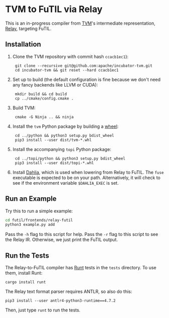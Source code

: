 TVM to FuTIL via Relay
======================

This is an in-progress compiler from [TVM][]'s intermediate representation, [Relay][], targeting FuTIL.


Installation
------------

1. Clone the TVM repository with commit hash `ccacb1ec1`):

        git clone --recursive git@github.com:apache/incubator-tvm.git
        cd incubator-tvm && git reset --hard ccacb1ec1

2. Set up to build (the default configuration is fine because we don't need any fancy backends like LLVM or CUDA):

        mkdir build && cd build
        cp ../cmake/config.cmake .

4. Build TVM:

        cmake -G Ninja .. && ninja

5. Install the `tvm` Python package by building a [wheel][]:

        cd ../python && python3 setup.py bdist_wheel
        pip3 install --user dist/tvm-*.whl

6. Install the accompanying `topi` Python package:

        cd ../topi/python && python3 setup.py bdist_wheel
        pip3 install --user dist/topi-*.whl

7. Install [Dahlia][], which is used when lowering from Relay to FuTIL.
The `fuse` executable is expected to be on your path. Alternatively, it will check to see if the environment variable `$DAHLIA_EXEC` is set. 

Run an Example
--------------

Try this to run a simple example:
```bash
cd futil/frontends/relay-futil
python3 example.py add
```     
Pass the `-h` flag to this script for help.
Pass the `-r` flag to this script to see the Relay IR. Otherwise, we just print the FuTIL output. 


Run the Tests
-------------

The Relay-to-FuTIL compiler has [Runt][] tests in the `tests` directory.
To use them, install Runt:

    cargo install runt

The Relay text format parser requires ANTLR, so also do this:

    pip3 install --user antlr4-python3-runtime==4.7.2

Then, just type `runt` to run the tests.

[dahlia]: https://github.com/cucapra/dahlia#set-it-up
[tvm]: https://tvm.apache.org
[tvm-install]: https://tvm.apache.org/docs/install/from_source.html#developers-get-source-from-github
[relay]: https://tvm.apache.org/docs/api/python/relay/index.html
[wheel]: https://packaging.python.org/guides/distributing-packages-using-setuptools/#wheels
[runt]: https://github.com/rachitnigam/runt
